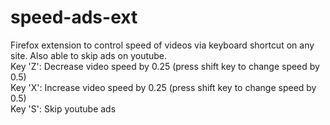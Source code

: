 # speed-ads-ext
Firefox extension to control speed of videos via keyboard shortcut on any site. Also able to skip ads on youtube.\
Key 'Z': Decrease video speed by 0.25 (press shift key to change speed by 0.5)\
Key 'X': Increase video speed by 0.25 (press shift key to change speed by 0.5)\
Key 'S': Skip youtube ads <br/>
